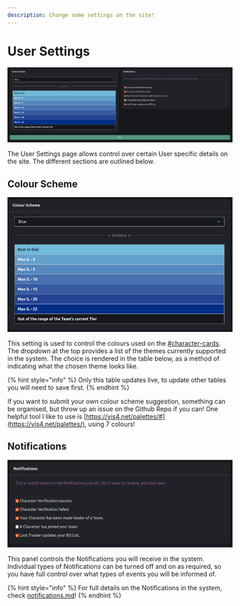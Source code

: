 ```yaml
---
description: Change some settings on the site!
---
```


# User Settings

![](<.gitbook/assets/image (15) (1) (1) (1).png>)

The User Settings page allows control over certain User specific details on the site. The different sections are outlined below.

## Colour Scheme

![](<.gitbook/assets/image (3) (1) (1).png>)

This setting is used to control the colours used on the [#character-cards](teams/team-details.md#character-cards "mention"). The dropdown at the top provides a list of the themes currently supported in the system. The choice is rendered in the table below, as a method of indicating what the chosen theme looks like.

{% hint style="info" %}
Only this table updates live, to update other tables you will need to save first.
{% endhint %}

If you want to submit your own colour scheme suggestion, something can be organised, but throw up an issue on the Github Repo if you can! One helpful tool I like to use is [https://vis4.net/palettes/#](https://vis4.net/palettes/), using 7 colours!

## Notifications

![](<.gitbook/assets/image (14) (1) (1).png>)

This panel controls the Notifications you will receive in the system. Individual types of Notifications can be turned off and on as required, so you have full control over what types of events you will be informed of.

{% hint style="info" %}
For full details on the Notifications in the system, check [notifications.md](notifications.md "mention")!
{% endhint %}

